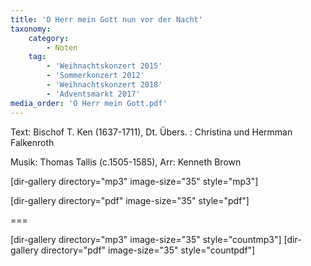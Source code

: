 ```yaml
---
title: 'O Herr mein Gott nun vor der Nacht'
taxonomy:
    category:
        - Noten
    tag:
        - 'Weihnachtskonzert 2015'
        - 'Sommerkonzert 2012'
        - 'Weihnachtskonzert 2018'
        - 'Adventsmarkt 2017'
media_order: 'O Herr mein Gott.pdf'
---
```


Text: Bischof T. Ken (1637-1711), Dt. Übers. : Christina und Hermman Falkenroth

Musik: Thomas Tallis (c.1505-1585), Arr: Kenneth Brown

[dir-gallery directory="mp3" image-size="35" style="mp3"]

[dir-gallery directory="pdf" image-size="35" style="pdf"]

===

[dir-gallery directory="mp3" image-size="35" style="countmp3"]
[dir-gallery directory="pdf" image-size="35" style="countpdf"]